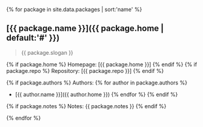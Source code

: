 {% for package in site.data.packages | sort:'name' %}
## [{{ package.name }}]({{ package.home | default:'#' }})

> {{ package.slogan }}

{% if package.home %}
Homepage: [{{ package.home }}]
{% endif %}
{% if package.repo %}
Repository: [{{ package.repo }}]
{% endif %}

{% if package.authors %}
Authors:
{% for author in package.authors %}
- [{{ author.name }}]({{ author.home }})
{% endfor %}
{% endif %}

{% if package.notes %}
Notes:
{{ package.notes }}
{% endif %}

{% endfor %}
